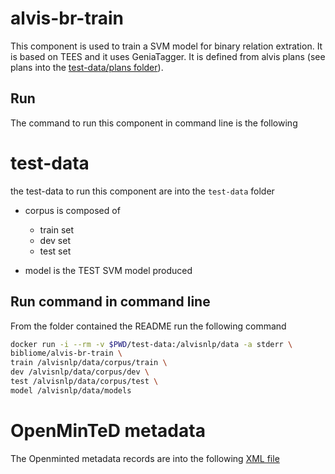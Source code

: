 # alvis-br-train

This component is used to train a SVM model for binary relation extration. It is based on TEES and it uses GeniaTagger. It is defined from alvis plans (see plans into the [test-data/plans folder](test-data/plans)).

## Run

The command to run this component in command line is the following


# test-data
the test-data to run this component are into the `test-data` folder
 
* corpus is composed of
	* train set
	* dev set
	* test set

* model is the TEST SVM  model produced

## Run command in command line

From the folder contained the README run the following command
```sh
docker run -i --rm -v $PWD/test-data:/alvisnlp/data -a stderr \
bibliome/alvis-br-train \ 
train /alvisnlp/data/corpus/train \
dev /alvisnlp/data/corpus/dev \
test /alvisnlp/data/corpus/test \
model /alvisnlp/data/models
```

# OpenMinTeD metadata

The Openminted metadata records are into the following [XML file](alvis-br-train.metadata.omtd)
